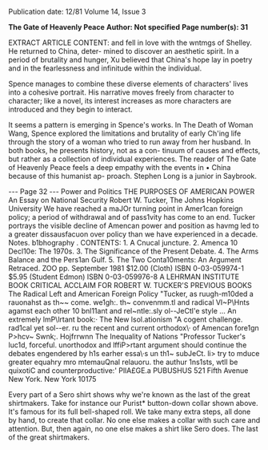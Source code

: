 Publication date: 12/81
Volume 14, Issue 3

**The Gate of Heavenly Peace**
**Author: Not specified**
**Page number(s): 31**

EXTRACT ARTICLE CONTENT:
and fell in love with the wntmgs of 
Shelley. He returned to China, deter-
mined to discover an aesthetic spirit. In 
a period of brutality and hunger, Xu 
believed that China's hope lay in poetry 
and in the fearlessness and infinitude 
within the individual. 

Spence manages to combine these 
diverse elements of characters' lives into 
a cohesive portrait. His narrative moves 
freely from character to character; like a 
novel, its interest increases as more 
characters are introduced and they 
begin to interact. 

It seems a pattern is emerging in 
Spence's works. In The Death of Woman 
Wang, Spence explored the limitations 
and brutality of early Ch'ing life 
through the story of a woman who tried 
to run away from her husband. In both 
books, he presents history, not as a con-
tinuum of causes and effects, but rather 
as a collection of individual experiences. 
The reader of The Gate of Heavenly Peace 
feels a deep empathy with the events in 
• 
China because of this humanist ap-
proach. 
Stephen Long is a junior in Saybrook. 



--- Page 32 ---
Power 
and Politics 
THE PURPOSES OF AMERICAN POWER 
An Essay on National Security 
Robert W. Tucker, The Johns Hopkins University 
We have reached a maJOr turning point in Amer1can foreign policy; a period of 
withdrawal and of pass1vity has come to an end. Tucker portrays the visible 
decline of Amencan power and position as havmg led to a greater dissausfacuon 
over policy than we have experienced in a decade. Notes. b1bhography . 
CONTENTS: 1. A Cnucal juncture. 2. Amenca 10 Decl10e: The 1970s. 3. The 
Significance of the Present Debate. 4. The Arms Balance and the Pers1an Gulf. 
5. The Two Conta10ments: An Argument Retraced. 
ZOO pp. September 1981 
$12.00 (Cloth) ISBN 0-03-059974-1 
$5.95 (Student Edmon) ISBN 0-03-059976-8 
A LEHRMAN INSTITUTE BOOK 
CRITICAL ACCLAIM FOR ROBERT W. TUCKER'S 
PREVIOUS BOOKS 
The Radical Left and American Foreign Policy 
"Tucker, as ruugh-m10ded a rauonahst as th~~ come. we1gh:. th~ convenmm.tl 
and radical VI~P\Hnts agamst each other 10 bnl11ant and rel~ntle:.sly ol--JeCtl\'e 
style ... An extremely lmP\lrtant book:· 
The New lsol.ationism 
"A cogent challenge. rad1cal yet sol--er. ru the recent and current orthodox\· of 
Amencan fore1gn P\>hcv~ 
Swnk;. Hojfrrwnn 
The Inequality of Nations 
"Professor Tucker's luc1d, forceful. unorthodox and lffiP\>rtant argument should 
continue the debates engendered by h1s earher essa\·s un th1~ subJeCt. li> try to 
mduce greater equahry mro mtemauQnal relauoru. the authur 1ns1sts, wtll be 
quixotiC and counterproductive:' 
PllA£GE.a PUBUSHUS 
521 Fifth Avenue 
New York. New York 10175


Every part of a Sero shirt shows why we're known as the last of the 
great shirtmakers. Take for instance our Purist* button-down collar 
shown above. It's famous for its full bell-shaped roll. We take many 
extra steps, all done by hand, to create that collar. No one else makes a 
collar with such care and attention. But, then again, no one else makes 
a shirt like Sero does. 
The last of the great shirtmakers.